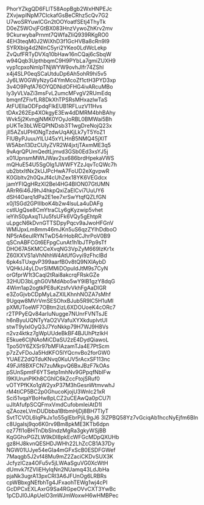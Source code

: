 PhorYZkgQD6FLlT58AopBgb2WxHNPEJc
ZXvjwpINpM7CIckafGsBeCRhz5cQv7G2
U7woSRYuwICGn2tOOYoatfSEtj4ThyTk
D0eZ5WOvjFGtBX083HnzVywoZhKrv2mv
9CkurwybaPrnmt7QWfaZIiQ939RKgRO0
4EH3teqM0J2WiXhD3f1GcHVBa8cRn9l9
SYRXbig4d2NlnC5yri2YKeo0LdWcLekp
ZvQufFRTyDVXq10bHaw16nCQaj6cSbqW
w94Qqb3UpthbqmC9H9PYbLa7gmiZUXH9
vyp1cpxoNmlpTNjWYW9ovhJlfr74ZShl
x4j4SLP0eqSCaUtduDp6Ah5ohR9hi5v5
Jy6LW0GWyNzyG4YmMcoZf1ctH3PYD3xp
3v4O9PqfA76OYQDNidOFHG4ivARcuMBo
Iy3yVLVaZi3msFvL2umcMFvgV2RUmEdq
bmqnfZFivfLR8DkXhTPSRsMHxazlwTaS
AtFUEllaODFpdqFIkEUB1RFLuzV11Hvs
tDAx262Ep4XOkgyE3Ew4dDMRM4bhBAhy
Wvk5j2KvngjNMK0YOyJoRBL0BMWai5Bh
pUKTe3bLWEQPtNDsb3T1wgDreNojQ23x
jII5AZsUPH0NgTzdwUqAKjLk7yT5YoZ1
FIUByPJuuuYlLU45xYLHnB5NMQ45jXlT
W5Abn13DzCUIyZVR2W4jxtjTAxmME3q5
9vAqrQPUmQedtLjmvd3GSb0Ed3xsYJ5j
x01UpnsmMWtJWav2sx686brdHpekaVWS
mQHuE54U5SgOlg1JWWFYZzJqvTcQWc7h
ub2btxItNx2kUJPcHwA7FoUD2eXgvpwR
K0Gbltv2h0QxJf4cUhZex18YK6VEGdcx
jamYFIQgHRzXl2Bel4HG4BION07GtUMN
ARrR6i46J9hJ4hkpQxiZaEICvi7UuUY6
dSH4Oarq1dPa2E1ee7xrSwYtqfQZLfGN
x0j1SGd2GPIIIboK4b2w4lsuLa4uDAFg
cstlUgQse8CmYtraCLy6gKyzwip5vhet
ieYihS0pAxqTIJu5fsUFk6VQy5gEhtpR
uLpgcN6kDvnGTTSDpyPqcv9aJwoHFGnV
WMlJpxLm8mm46mJKn5uS6qzZYIhDdboO
NP5rA6eulRYNTwD54rHobRCJhrPoV0B9
qSCnABFCGt6EFpgCunAt1h1bJTPp9sTf
DHO67A5KMCCeXvqNG3VpZyM669IzKr1x
Z60XXVS1aVhNhhW4AtUfGvyi9zFhclBd
6pk4sTUxgvP399aarfB0v8tQ9NXlAybD
VQHkIJ4yLDvrSlMMiDOpuIdJtM9s7CyN
orGfprW1t3Caql2tRai8akcrqFRskGZe
32HUD3bLghG0VMdAbo5wY9IB1gzY8dqG
4Wim1ap2ogtkPE8uKzsfvVkhFgAaDIGR
e3ZoGjvbCDpMyLaZXlLKhnhNOZA7sMhf
9Ugqw8MVrVmSESOhxBJub5R9lC5H1uMl
pXMUToeWF7OBtm2izL6XDOUoeK4cORc7
r2TPPyEQv84arIuNugge7NUnrFVNTsJE
h6nByuUQNTyYaO2VVafuXYXkduplvtUI
stwT9ylxlOyQ3J7YoNkkp79H7WJ9H8Vs
n2vz4ktkz7gWpUUdeBkBF4BJUhPtzIkH
E5kue6CIjNAoMiCDaSU2zE4DydQiawoL
Tpo50Y6ZXSr97bMFIAzamTJa4E7PtScm
p7zZvFDoJa5HdKFO5IYQcnvBo2forGW0
YUAEZ2dQTduKNvq0KuUV5rAcxSF113nc
49FJif8BXFCN7zuMkpvQ6BxJBzF7kOAs
pSUnSpmtF6YTSetp1mhNv9GPpqfNbIFw
I9KIUrunPlKh8CGhIC6kZccFtojSRuf0
vOTYPfKXo1gW2yxP37M3hGesnWtmvwhJ
rM4tiCP5BC2p0GhucoKjojU3WnIc21xR
Sci51vqaYBoHw8pLCZ2uCEAwQa0pCU7I
uJItAfufpSCQFmxVmdCufobmIeiAtD1l
qZAozeLVmDUDbba1BtbmHjDj8BH7TIyT
SvtTCVOL6IqPkJx1o55gIEbrPjiL9gJ6
3IZPBQ58Yz7vGciqAb1hccNyEjfm6Bln
c8UgaIsj9qo6K0rv9Bm8pkME3KTb6dpn
oz77fI1oBHTnDbSlndzMgRa3gkyWSjBB
KqGGhxPGZLW9kDI8pkEcWFGcMDpQXUHb
gz8HJ8kvnQESHDJWHh22LhZcCB1A37Dy
NGW01UJye54eGIa4mGFxScB0ESDFGWef
7Maqgb5J2vf48Mu9mZ2ZaciCKDvSUX3K
JcfyzlCza4OFu5v5jLWAaSguVG0XcWtH
dUmvk7fZVliEHyIqNn2NUamq43LdJbHa
pjaNk3ugrA13pxCRI3A6JFUnOg6LRBRs
cpWBbxgNEfbhTg4JFxaohTEWg1wj4cPI
GcDPCxEXLAxrG9Sa4RGpeOVvCXT3YwBc
1pCDJl0JApUeIO3mWJmWoxwH6wHMBPec
